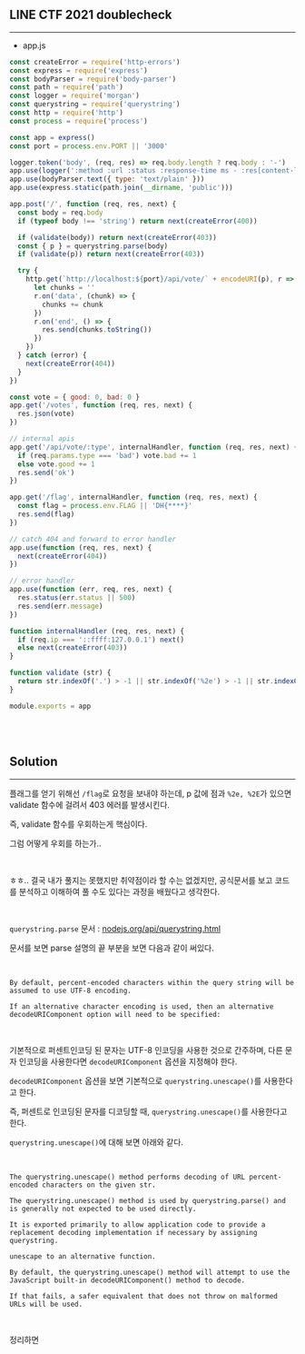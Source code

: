 ## LINE CTF 2021 doublecheck
---

+ app.js
```javascript
const createError = require('http-errors')
const express = require('express')
const bodyParser = require('body-parser')
const path = require('path')
const logger = require('morgan')
const querystring = require('querystring')
const http = require('http')
const process = require('process')

const app = express()
const port = process.env.PORT || '3000'

logger.token('body', (req, res) => req.body.length ? req.body : '-')
app.use(logger(':method :url :status :response-time ms - :res[content-length] :body'))
app.use(bodyParser.text({ type: 'text/plain' }))
app.use(express.static(path.join(__dirname, 'public')))

app.post('/', function (req, res, next) {
  const body = req.body
  if (typeof body !== 'string') return next(createError(400))

  if (validate(body)) return next(createError(403))
  const { p } = querystring.parse(body)
  if (validate(p)) return next(createError(403))

  try {
    http.get(`http://localhost:${port}/api/vote/` + encodeURI(p), r => {
      let chunks = ''
      r.on('data', (chunk) => {
        chunks += chunk
      })
      r.on('end', () => {
        res.send(chunks.toString())
      })
    })
  } catch (error) {
    next(createError(404))
  }
})

const vote = { good: 0, bad: 0 }
app.get('/votes', function (req, res, next) {
  res.json(vote)
})

// internal apis
app.get('/api/vote/:type', internalHandler, function (req, res, next) {
  if (req.params.type === 'bad') vote.bad += 1
  else vote.good += 1
  res.send('ok')
})

app.get('/flag', internalHandler, function (req, res, next) {
  const flag = process.env.FLAG || 'DH{****}'
  res.send(flag)
})

// catch 404 and forward to error handler
app.use(function (req, res, next) {
  next(createError(404))
})

// error handler
app.use(function (err, req, res, next) {
  res.status(err.status || 500)
  res.send(err.message)
})

function internalHandler (req, res, next) {
  if (req.ip === '::ffff:127.0.0.1') next()
  else next(createError(403))
}

function validate (str) {
  return str.indexOf('.') > -1 || str.indexOf('%2e') > -1 || str.indexOf('%2E') > -1
}

module.exports = app
```

<br><br>

## Solution
---

플래그를 얻기 위해선 ```/flag```로 요청을 보내야 하는데, p 값에 점과 ```%2e, %2E```가 있으면 validate 함수에 걸려서 403 에러를 발생시킨다.

즉, validate 함수를 우회하는게 핵심이다.

그럼 어떻게 우회를 하는가..

<br>

ㅎㅎ.. 결국 내가 풀지는 못했지만 취약점이라 할 수는 없겠지만, 공식문서를 보고 코드를 분석하고 이해하여 풀 수도 있다는 과정을 배웠다고 생각한다.

<br>

```querystring.parse``` 문서 : <a href="https://nodejs.org/api/querystring.html" target="_blank">nodejs.org/api/querystring.html</a>

문서를 보면 parse 설명의 끝 부분을 보면 다음과 같이 써있다.

<br>

```
By default, percent-encoded characters within the query string will be assumed to use UTF-8 encoding. 

If an alternative character encoding is used, then an alternative decodeURIComponent option will need to be specified:
```

<br>

기본적으로 퍼센트인코딩 된 문자는 UTF-8 인코딩을 사용한 것으로 간주하며, 다른 문자 인코딩을 사용한다면 ```decodeURIComponent``` 옵션을 지정해야 한다.

```decodeURIComponent``` 옵션을 보면 기본적으로 ```querystring.unescape()```를 사용한다고 한다.

즉, 퍼센트로 인코딩된 문자를 디코딩할 때, ```querystring.unescape()```를 사용한다고 한다.

```querystring.unescape()```에 대해 보면 아래와 같다.

<br>

```
The querystring.unescape() method performs decoding of URL percent-encoded characters on the given str.

The querystring.unescape() method is used by querystring.parse() and is generally not expected to be used directly. 

It is exported primarily to allow application code to provide a replacement decoding implementation if necessary by assigning querystring.

unescape to an alternative function.

By default, the querystring.unescape() method will attempt to use the JavaScript built-in decodeURIComponent() method to decode. 

If that fails, a safer equivalent that does not throw on malformed URLs will be used.
```

<br>

정리하면 
